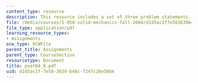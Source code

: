```yaml
---
content_type: resource
description: This resource includes a set of three problem statements.
file: /media/courses/1-050-solid-mechanics-fall-2004/d1d5ac1f7e583639b48cf247c26e5084_pset04_8.pdf
file_type: application/pdf
learning_resource_types:
- Assignments
ocw_type: OCWFile
parent_title: Assignments
parent_type: CourseSection
resourcetype: Document
title: pset04_8.pdf
uid: d1d5ac1f-7e58-3639-b48c-f247c26e5084
---
```

